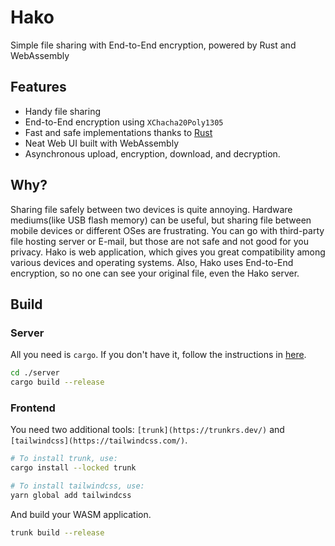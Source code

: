 # Hako
Simple file sharing with End-to-End encryption, powered by Rust and WebAssembly

## Features
* Handy file sharing
* End-to-End encryption using `XChacha20Poly1305`
* Fast and safe implementations thanks to [Rust](https://www.rust-lang.org/)
* Neat Web UI built with WebAssembly
* Asynchronous upload, encryption, download, and decryption.

## Why?
Sharing file safely between two devices is quite annoying. Hardware mediums(like USB flash memory) can be useful, but sharing file between mobile devices or different OSes are frustrating.
You can go with third-party file hosting server or E-mail, but those are not safe and not good for you privacy.
Hako is web application, which gives you great compatibility among various devices and operating systems. Also, Hako uses End-to-End encryption, so no one can see your original file, even the Hako server.

## Build
### Server
All you need is `cargo`. If you don't have it, follow the instructions in [here](https://www.rust-lang.org/tools/install).
```sh
cd ./server
cargo build --release
```

### Frontend
You need two additional tools: `[trunk](https://trunkrs.dev/)` and `[tailwindcss](https://tailwindcss.com/)`.
```sh
# To install trunk, use:
cargo install --locked trunk

# To install tailwindcss, use:
yarn global add tailwindcss
```

And build your WASM application.
```sh
trunk build --release
```
